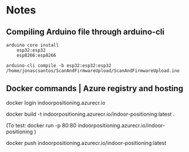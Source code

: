 
# Notes

## Compiling Arduino file through arduino-cli

```
arduino core install
    esp32:esp32
    esp8266:esp8266 

arduino-cli compile -b esp32:esp32:esp32 /home/jonascsantos/ScanAndFirmwareUpload/ScanAndFirmwareUpload.ino
```

## Docker commands | Azure registry and hosting

docker login indoorpositioning.azurecr.io

docker build -t indoorpositioning.azurecr.io/indoor-positioning:latest .

(To test: docker run -p 80:80 indoorpositioning.azurecr.io/indoor-positioning )

docker push indoorpositioning.azurecr.io/indoor-positioning:latest